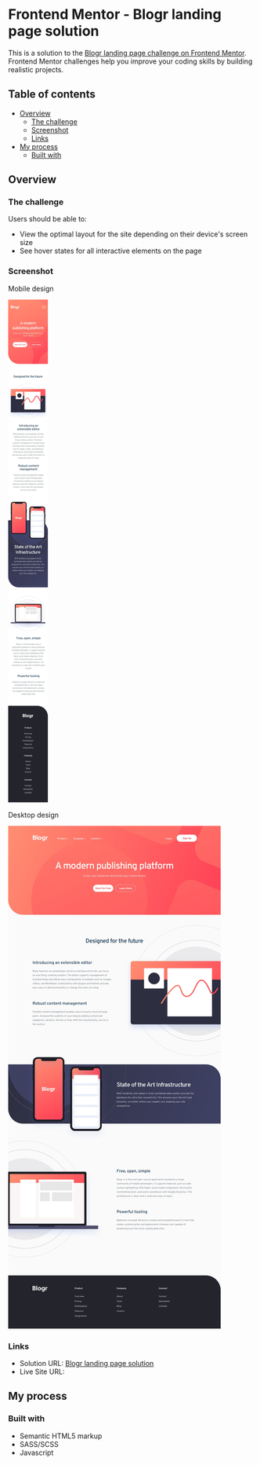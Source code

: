 # Frontend Mentor - Blogr landing page solution

This is a solution to the [Blogr landing page challenge on Frontend Mentor](https://www.frontendmentor.io/challenges/blogr-landing-page-EX2RLAApP). Frontend Mentor challenges help you improve your coding skills by building realistic projects. 

## Table of contents


- [Overview](#overview)
  - [The challenge](#the-challenge)
  - [Screenshot](#screenshot)
  - [Links](#links)
- [My process](#my-process)
  - [Built with](#built-with)

## Overview

### The challenge

Users should be able to:

- View the optimal layout for the site depending on their device's screen size
- See hover states for all interactive elements on the page

### Screenshot

Mobile design

![](design/mobile-design.jpg)

Desktop design

![](design/desktop-design.jpg)

### Links

- Solution URL: [Blogr landing page solution](https://your-solution-url.com)
- Live Site URL: [](https://your-live-site-url.com)

## My process

### Built with

- Semantic HTML5 markup
- SASS/SCSS
- Javascript